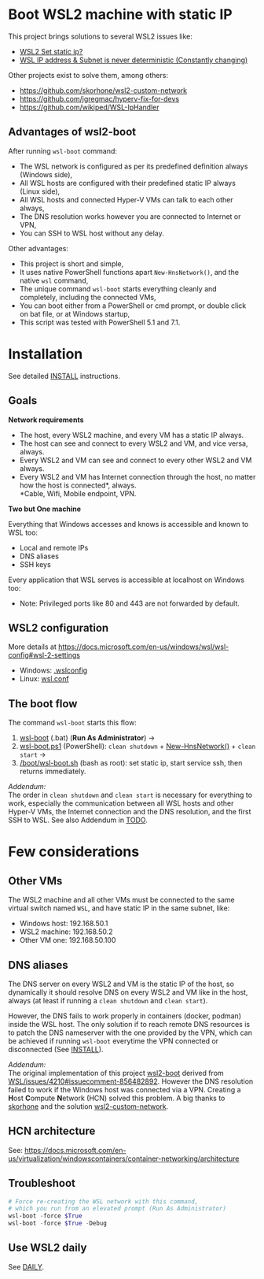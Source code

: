 # Boot WSL2 machine with static IP

This project brings solutions to several WSL2 issues like:
- [WSL2 Set static ip?](https://github.com/microsoft/WSL/issues/4210)
- [WSL IP address & Subnet is never deterministic (Constantly changing)](https://github.com/microsoft/WSL/issues/4467)

Other projects exist to solve them, among others:
- https://github.com/skorhone/wsl2-custom-network
- https://github.com/jgregmac/hyperv-fix-for-devs
- https://github.com/wikiped/WSL-IpHandler

## Advantages of wsl2-boot

After running `wsl-boot` command:
- The WSL network is configured as per its predefined definition always (Windows side),
- All WSL hosts are configured with their predefined static IP always (Linux side),
- All WSL hosts and connected Hyper-V VMs can talk to each other always,
- The DNS resolution works however you are connected to Internet or VPN,
- You can SSH to WSL host without any delay.

Other advantages:
- This project is short and simple,
- It uses native PowerShell functions apart `New-HnsNetwork()`, and the native `wsl` command,
- The unique command `wsl-boot` starts everything cleanly and completely, including the connected VMs,
- You can boot either from a PowerShell or cmd prompt, or double click on bat file, or at Windows startup,
- This script was tested with PowerShell 5.1 and 7.1.

# Installation

See detailed [INSTALL](./INSTALL.md) instructions.

## Goals

**Network requirements**

- The host, every WSL2 machine, and every VM has a static IP always.
- The host can see and connect to every WSL2 and VM, and vice versa, always.
- Every WSL2 and VM can see and connect to every other WSL2 and VM always.
- Every WSL2 and VM has Internet connection through the host, no matter how the host is connected\*, always.<br/>
  \*Cable, Wifi, Mobile endpoint, VPN.

**Two but One machine**

Everything that Windows accesses and knows is accessible and known to WSL too:
- Local and remote IPs
- DNS aliases
- SSH keys

Every application that WSL serves is accessible at localhost on Windows too:
- Note: Privileged ports like 80 and 443 are not forwarded by default.

## WSL2 configuration

More details at https://docs.microsoft.com/en-us/windows/wsl/wsl-config#wsl-2-settings
- Windows: [.wslconfig](./windows/.wslconfig)
- Linux: [wsl.conf](./linux/wsl.conf)

## The boot flow

The command `wsl-boot` starts this flow:
1. [wsl-boot](./windows/wsl-boot.bat) (.bat) (**Run As Administrator**) ->
2. [wsl-boot.ps1](./windows/wsl-boot.ps1) (PowerShell): `clean shutdown` + [New-HnsNetwork()](./windows/HnsEx.ps1) + `clean start` ->
3. [/boot/wsl-boot.sh](./linux/wsl-boot.sh) (bash as root): set static ip, start service ssh, then returns immediately.

*Addendum:*<br/>
The order in `clean shutdown` and `clean start` is necessary for everything to work, especially the communication between all WSL hosts and other Hyper-V VMs, the Internet connection and the DNS resolution, and the first SSH to WSL.
See also Addendum in [TODO](./doc/TODO.md).

# Few considerations

## Other VMs

The WSL2 machine and all other VMs must be connected to the same virtual switch named `WSL`, and have static IP in the same subnet, like:
- Windows host: 192.168.50.1
- WSL2 machine: 192.168.50.2
- Other VM one: 192.168.50.100

## DNS aliases

The DNS server on every WSL2 and VM is the static IP of the host, so dynamically it should resolve DNS on every WSL2 and VM like in the host, always (at least if running a `clean shutdown` and `clean start`).

However, the DNS fails to work properly in containers (docker, podman) inside the WSL host. The only solution if to reach remote DNS resources is to patch the DNS nameserver with the one provided by the VPN, which can be achieved if running `wsl-boot` everytime the VPN connected or disconnected (See [INSTALL](./INSTALL.md)).

*Addendum:*<br/>
The original implementation of this project [wsl2-boot](https://github.com/ocroz/wsl2-boot) derived from [WSL/issues/4210#issuecomment-856482892](https://github.com/microsoft/WSL/issues/4210#issuecomment-856482892).
However the DNS resolution failed to work if the Windows host was connected via a VPN. Creating a **H**ost **C**ompute **N**etwork (HCN) solved this problem. A big thanks to [skorhone](https://github.com/skorhone) and the solution [wsl2-custom-network](https://github.com/skorhone/wsl2-custom-network).

## HCN architecture

See: https://docs.microsoft.com/en-us/virtualization/windowscontainers/container-networking/architecture

## Troubleshoot

```powershell
# Force re-creating the WSL network with this command,
# which you run from an elevated prompt (Run As Administrator)
wsl-boot -force $True
wsl-boot -force $True -Debug
```

## Use WSL2 daily

See [DAILY](./doc/DAILY.md).
